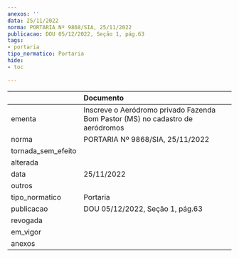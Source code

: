 ```yaml
---
anexos: ''
data: 25/11/2022
norma: PORTARIA Nº 9868/SIA, 25/11/2022
publicacao: DOU 05/12/2022, Seção 1, pág.63
tags:
- portaria
tipo_normatico: Portaria
hide: 
- toc 
 
---
```


|                    | Documento                                                                      |
|:-------------------|:-------------------------------------------------------------------------------|
| ementa             | Inscreve o Aeródromo privado Fazenda Bom Pastor (MS) no cadastro de aeródromos |
| norma              | PORTARIA Nº 9868/SIA, 25/11/2022                                               |
| tornada_sem_efeito |                                                                                |
| alterada           |                                                                                |
| data               | 25/11/2022                                                                     |
| outros             |                                                                                |
| tipo_normatico     | Portaria                                                                       |
| publicacao         | DOU 05/12/2022, Seção 1, pág.63                                                |
| revogada           |                                                                                |
| em_vigor           |                                                                                |
| anexos             |                                                                                |